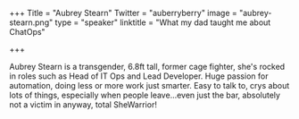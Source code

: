 +++
Title = "Aubrey Stearn"
Twitter = "auberryberry"
image = "aubrey-stearn.png"
type = "speaker"
linktitle = "What my dad taught me about ChatOps"

+++

Aubrey Stearn is a transgender, 6.8ft tall, former cage fighter, she's rocked in roles such as Head of IT Ops and Lead Developer. Huge passion for automation, doing less or more work just smarter. Easy to talk to, crys about lots of things, especially when people leave...even just the bar, absolutely not a victim in anyway, total SheWarrior!  
